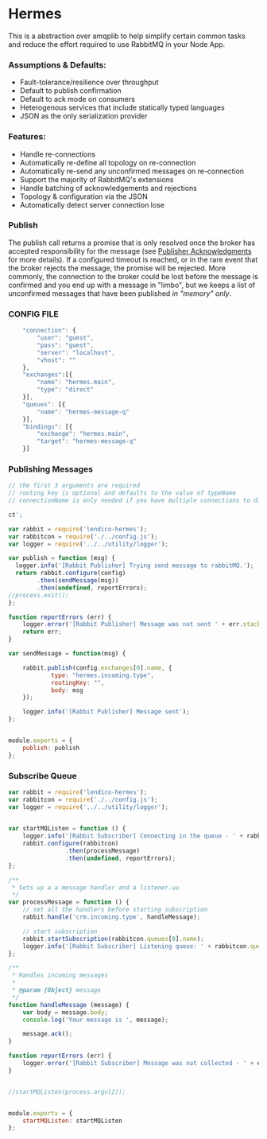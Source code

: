 # Hermes

This is a abstraction over amqplib to help simplify certain common tasks and reduce the effort required to use RabbitMQ in your Node App.

### Assumptions & Defaults:

 * Fault-tolerance/resilience over throughput
 * Default to publish confirmation
 * Default to ack mode on consumers
 * Heterogenous services that include statically typed languages
 * JSON as the only serialization provider

### Features:

 * Handle re-connections
 * Automatically re-define all topology on re-connection
 * Automatically re-send any unconfirmed messages on re-connection
 * Support the majority of RabbitMQ's extensions
 * Handle batching of acknowledgements and rejections
 * Topology & configuration via the JSON
 * Automatically detect server connection lose

### Publish

The publish call returns a promise that is only resolved once the broker has accepted responsibility for the message (see [Publisher Acknowledgments](https://www.rabbitmq.com/confirms.html) for more details). If a configured timeout is reached, or in the rare event that the broker rejects the message, the promise will be rejected. More commonly, the connection to the broker could be lost before the message is confirmed and you end up with a message in "limbo", but we keeps a list of unconfirmed messages that have been published _in "memory" only_. 

### CONFIG FILE 

```javascript
    "connection": {        
        "user": "guest",
        "pass": "guest",
        "server": "localhost",
        "vhost": ""      
    },         
    "exchanges":[{  
        "name": "hermes.main",
        "type": "direct"         
    }],         
    "queues": [{ 
        "name": "hermes-message-q"        
    }],         
    "bindings": [{             
        "exchange": "hermes.main",             
        "target": "hermes-message-q"         
    }]  
```     

### Publishing Messages

```javascript
// the first 3 arguments are required
// routing key is optional and defaults to the value of typeName
// connectionName is only needed if you have multiple connections to different servers or vhosts

ct';

var rabbit = require('lendico-hermes');
var rabbitcon = require('./../config.js');
var logger = require('../../utility/logger');

var publish = function (msg) {
  logger.info('[Rabbit Publisher] Trying send message to rabbitMQ.');  
  return rabbit.configure(config)
        .then(sendMessage(msg))
        .then(undefined, reportErrors);
//process.exit();
};

function reportErrors (err) {
    logger.error('[Rabbit Publisher] Message was not sent ' + err.stack);
    return err;
}

var sendMessage = function(msg) {

	rabbit.publish(config.exchanges[0].name, {
	        type: "hermes.incoming.type",
	        routingKey: "",
	        body: msg
	});

    logger.info('[Rabbit Publisher] Message sent');   
};


module.exports = {
    publish: publish
};
```        

### Subscribe Queue 

```javascript
var rabbit = require('lendico-hermes');
var rabbitcon = require('./../config.js');
var logger = require('../../utility/logger');

            
var startMQListen = function () {
    logger.info('[Rabbit Subscriber] Connecting in the queue - ' + rabbitcon.queues[0].name);
    rabbit.configure(rabbitcon)
                .then(processMessage)
                .then(undefined, reportErrors);
};

/**
 * Sets up a a message handler and a listener.uu
 */
var processMessage = function () {
    // set all the handlers before starting subscription
    rabbit.handle('crm.incoming.type', handleMessage);

    // start subscription
    rabbit.startSubscription(rabbitcon.queues[0].name);
    logger.info('[Rabbit Subscriber] Listening queue: ' + rabbitcon.queues[0].name);
};

/**
 * Handles incoming messages
 *
 * @param {Object} message
 */
function handleMessage (message) {
    var body = message.body;
    console.log('Your message is ', message);

    message.ack();
}

function reportErrors (err) {
    logger.error('[Rabbit Subscriber] Message was not collected - ' + err);
}


//startMQListen(process.argv[2]);


module.exports = {
    startMQListen: startMQListen
};
```